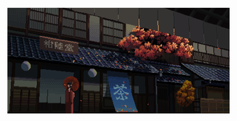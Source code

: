 ![](https://raw.githubusercontent.com/InMyMine7/InMyMine7/refs/heads/main/b8027272774cf4a075e1112e4aec20b3.gif)
